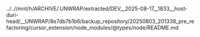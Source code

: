 ../..//mnt/h/ARCHIVE/.UNWRAP/extracted/DEV__2025-08-17__1833__host-duri-head/__UNWRAP/8e7db7b1b6/backup_repository/20250803_201338_pre_refactoring/cursor_extension/node_modules/@types/node/README.md